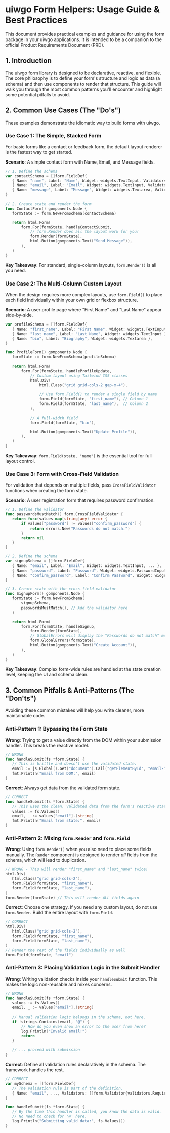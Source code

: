 # uiwgo Form Helpers: Usage Guide & Best Practices

This document provides practical examples and guidance for using the form package in your uiwgo applications. It is intended to be a companion to the official Product Requirements Document (PRD).

## 1. Introduction

The uiwgo form library is designed to be declarative, reactive, and flexible. The core philosophy is to define your form's structure and logic as data (a schema) and then use components to render that structure. This guide will walk you through the most common patterns you'll encounter and highlight some potential pitfalls to avoid.

## 2. Common Use Cases (The "Do's")

These examples demonstrate the idiomatic way to build forms with uiwgo.

### Use Case 1: The Simple, Stacked Form

For basic forms like a contact or feedback form, the default layout renderer is the fastest way to get started.

**Scenario**: A simple contact form with Name, Email, and Message fields.

```go
// 1. Define the schema
var contactSchema = []form.FieldDef{
   { Name: "name", Label: "Name", Widget: widgets.TextInput, Validators: []form.Validator{validators.Required()} },
   { Name: "email", Label: "Email", Widget: widgets.TextInput, Validators: []form.Validator{validators.Required(), validators.Email()} },
   { Name: "message", Label: "Message", Widget: widgets.Textarea, Validators: []form.Validator{validators.Required()} },
}

// 2. Create state and render the form
func ContactForm() gomponents.Node {
   formState := form.NewFromSchema(contactSchema)

   return html.Form(
       form.For(formState, handleContactSubmit,
           // form.Render does all the layout work for you!
           form.Render(formState),
           html.Button(gomponents.Text("Send Message")),
       ),
   )
}
```

**Key Takeaway**: For standard, single-column layouts, `form.Render()` is all you need.

### Use Case 2: The Multi-Column Custom Layout

When the design requires more complex layouts, use `form.Field()` to place each field individually within your own grid or flexbox structure.

**Scenario**: A user profile page where "First Name" and "Last Name" appear side-by-side.

```go
var profileSchema = []form.FieldDef{
   { Name: "first_name", Label: "First Name", Widget: widgets.TextInput },
   { Name: "last_name", Label: "Last Name", Widget: widgets.TextInput },
   { Name: "bio", Label: "Biography", Widget: widgets.Textarea },
}

func ProfileForm() gomponents.Node {
   formState := form.NewFromSchema(profileSchema)

   return html.Form(
       form.For(formState, handleProfileUpdate,
           // Custom layout using Tailwind CSS classes
           html.Div(
               html.Class("grid grid-cols-2 gap-x-4"),
               
               // Use form.Field() to render a single field by name
               form.Field(formState, "first_name"), // Column 1
               form.Field(formState, "last_name"),  // Column 2
           ),
           
           // A full-width field
           form.Field(formState, "bio"),

           html.Button(gomponents.Text("Update Profile")),
       ),
   )
}
```

**Key Takeaway**: `form.Field(state, "name")` is the essential tool for full layout control.

### Use Case 3: Form with Cross-Field Validation

For validation that depends on multiple fields, pass `CrossFieldValidator` functions when creating the form state.

**Scenario**: A user registration form that requires password confirmation.

```go
// 1. Define the validator
func passwordsMustMatch() form.CrossFieldValidator {
   return func(values map[string]any) error {
       if values["password"] != values["confirm_password"] {
           return errors.New("Passwords do not match.")
       }
       return nil
   }
}

// 2. Define the schema
var signupSchema = []form.FieldDef{
   { Name: "email", Label: "Email", Widget: widgets.TextInput, ... },
   { Name: "password", Label: "Password", Widget: widgets.PasswordInput, ... },
   { Name: "confirm_password", Label: "Confirm Password", Widget: widgets.PasswordInput, ... },
}

// 3. Create state with the cross-field validator
func SignupForm() gomponents.Node {
   formState := form.NewFromSchema(
       signupSchema,
       passwordsMustMatch(), // Add the validator here
   )

   return html.Form(
       form.For(formState, handleSignup,
           form.Render(formState),
           // GlobalErrors will display the "Passwords do not match" message
           form.GlobalErrors(formState),
           html.Button(gomponents.Text("Create Account")),
       ),
   )
}
```

**Key Takeaway**: Complex form-wide rules are handled at the state creation level, keeping the UI and schema clean.

## 3. Common Pitfalls & Anti-Patterns (The "Don'ts")

Avoiding these common mistakes will help you write cleaner, more maintainable code.

### Anti-Pattern 1: Bypassing the Form State

**Wrong**: Trying to get a value directly from the DOM within your submission handler. This breaks the reactive model.

```go
// WRONG
func handleSubmit(fs *form.State) {
   // This is brittle and doesn't use the validated state.
   email := js.Global().Get("document").Call("getElementById", "email-input-id").Get("value").String()
   fmt.Println("Email from DOM:", email)
}
```

**Correct**: Always get data from the validated form state.

```go
// CORRECT
func handleSubmit(fs *form.State) {
   // This uses the clean, validated data from the form's reactive state.
   values := fs.Values()
   email, _ := values["email"].(string)
   fmt.Println("Email from state:", email)
}
```

### Anti-Pattern 2: Mixing `form.Render` and `form.Field`

**Wrong**: Using `form.Render()` when you also need to place some fields manually. The `Render` component is designed to render *all* fields from the schema, which will lead to duplication.

```go
// WRONG - This will render "first_name" and "last_name" twice!
html.Div(
   html.Class("grid grid-cols-2"),
   form.Field(formState, "first_name"),
   form.Field(formState, "last_name"),
)
form.Render(formState) // This will render ALL fields again
```

**Correct**: Choose one strategy. If you need any custom layout, do not use `form.Render`. Build the entire layout with `form.Field`.

```go
// CORRECT
html.Div(
   html.Class("grid grid-cols-2"),
   form.Field(formState, "first_name"),
   form.Field(formState, "last_name"),
)
// Render the rest of the fields individually as well
form.Field(formState, "email") 
```

### Anti-Pattern 3: Placing Validation Logic in the Submit Handler

**Wrong**: Writing validation checks inside your `handleSubmit` function. This makes the logic non-reusable and mixes concerns.

```go
// WRONG
func handleSubmit(fs *form.State) {
   values := fs.Values()
   email, _ := values["email"].(string)
   
   // Manual validation logic belongs in the schema, not here.
   if !strings.Contains(email, "@") {
       // How do you even show an error to the user from here?
       log.Println("Invalid email!")
       return
   }
   
   // ... proceed with submission
}
```

**Correct**: Define all validation rules declaratively in the schema. The framework handles the rest.

```go
// CORRECT
var mySchema = []form.FieldDef{
   // The validation rule is part of the definition.
   { Name: "email", ..., Validators: []form.Validator{validators.Required(), validators.Email()} },
}

func handleSubmit(fs *form.State) {
   // By the time this handler is called, you know the data is valid.
   // No need to check for '@' here.
   log.Println("Submitting valid data:", fs.Values())
}
```
